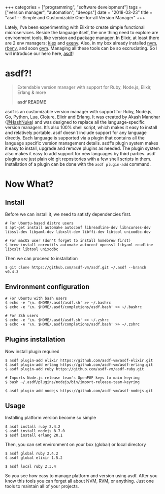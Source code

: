 +++
categories = ["programming", "software development"]
tags = ["version manager", "automation", "devops"]
date = "2018-03-23"
title = "asdf -- Simple and Customizable One-for-all Version Manager"
+++

Lately, I've been experimenting with Elixir to create simple functional microservices. Beside the language itself, the one thing need to explore are environment tools, like version and package manager. In Elixir, at least there are 2 env managers; [kiex](https://github.com/taylor/kiex) and [exenv](https://github.com/mururu/exenv). Also, in my box already installed [nvm](https://github.com/creationix/nvm), [rbenv](https://github.com/rbenv/rbenv), and soon [gvm](https://github.com/moovweb/gvm). Managing all these tools can be so excruciating. So I will introduce our hero here, [asdf](http://github.com/asdf-vm/asdf)!

# asdf?!

> Extendable version manager with support for Ruby, Node.js, Elixir, Erlang & more
>
> **asdf README**

asdf is an customizable version manager with support for Ruby, Node.js, Go, Python, Lua, Clojure, Elixir and Erlang. It was created by Akash Manohar ([@HashNuke](http://github.com/HashNuke)) and was designed to replace all the language-specific version managers. It’s also 100% shell script, which makes it easy to install and relatively portable. asdf doesn’t include support for any language directly. Each language is supported via a plugin that contains all the language specific version management details. asdf’s plugin system makes it easy to install, upgrade and remove plugins as needed. The plugin system also makes it easy to add support for new languages by third parties. asdf plugins are just plain old git repositories with a few shell scripts in them. Installation of a plugin can be done with the `asdf plugin-add` command.

# Now What?

## Install

Before we can install it, we need to satisfy dependencies first.

```
# For Ubuntu-based distro users
$ apt-get install automake autoconf libreadline-dev libncurses-dev libssl-dev libyaml-dev libxslt-dev libffi-dev libtool unixodbc-dev

# For macOS user (don't forget to install homebrew first)
$ brew install coreutils automake autoconf openssl libyaml readline libxslt libtool unixodbc
```

Then we can proceed to installation

```
$ git clone https://github.com/asdf-vm/asdf.git ~/.asdf --branch v0.4.3
```

## Environment configuration

```
# For Ubuntu with bash users
$ echo -e '\n. $HOME/.asdf/asdf.sh' >> ~/.bashrc
$ echo -e '\n. $HOME/.asdf/completions/asdf.bash' >> ~/.bashrc

# For Zsh users
$ echo -e '\n. $HOME/.asdf/asdf.sh' >> ~/.zshrc
$ echo -e '\n. $HOME/.asdf/completions/asdf.bash' >> ~/.zshrc
```

## Plugins installation

Now install plugin required

```
$ asdf plugin-add elixir https://github.com/asdf-vm/asdf-elixir.git
$ asdf plugin-add erlang https://github.com/asdf-vm/asdf-erlang.git
$ asdf plugin-add ruby https://github.com/asdf-vm/asdf-ruby.git

# Imports Node.js release team's OpenPGP keys to main keyring
$ bash ~/.asdf/plugins/nodejs/bin/import-release-team-keyring

$ asdf plugin-add nodejs https://github.com/asdf-vm/asdf-nodejs.git
```

## Usage

Installing platform version become so simple

```
$ asdf install ruby 2.4.2
$ asdf install nodejs 8.7.0
$ asdf install erlang 20.1
```

Then, you can set environment on your box (global) or local directory

```
$ asdf global ruby 2.4.2
$ asdf global elixir 1.5.2

$ asdf local ruby 2.3.4
```

So you see how easy to manage platform and version using asdf. After you know this tools you can forget all about NVM, RVM, or anything. Just one tools to maintain all of your projects.

